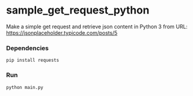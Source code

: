 # sample_get_request_python
Make a simple get request and retrieve json content in Python 3 from URL:
https://jsonplaceholder.typicode.com/posts/5

### Dependencies    
```
pip install requests
```   

### Run    
```
python main.py
```

